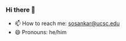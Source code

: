 ### Hi there 👋
- 📫 How to reach me: sosankar@ucsc.edu
- 😄 Pronouns: he/him
<!--
**sosankar/sosankar** is a ✨ _special_ ✨ repository because its `README.md` (this file) appears on your GitHub profile.

Here are some ideas to get you started:


-->
